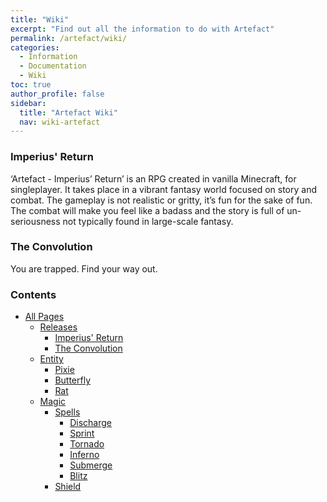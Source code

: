 ```yaml
---
title: "Wiki"
excerpt: "Find out all the information to do with Artefact"
permalink: /artefact/wiki/
categories:
  - Information
  - Documentation
  - Wiki
toc: true
author_profile: false
sidebar:
  title: "Artefact Wiki"
  nav: wiki-artefact
---
```


### Imperius' Return
‘Artefact - Imperius’ Return’ is an RPG created in vanilla Minecraft, for singleplayer. It takes place in a vibrant fantasy world focused on story and combat. The gameplay is not realistic or gritty, it’s fun for the sake of fun. The combat will make you feel like a badass and the story is full of un-seriousness not typically found in large-scale fantasy.

### The Convolution
You are trapped. Find your way out.

### Contents
- [All Pages](https://origamistudio.github.io/categories/#wiki)
  - [Releases](https://origamistudio.github.io/releases/)
    - [Imperius' Return](https://origamistudio.github.io/releases/imperius-return)
    - [The Convolution](https://origamistudio.github.io/releases/the-convolution)
  - [Entity](https://origamistudio.github.io/artefact/wiki/entity/)
    - [Pixie](https://origamistudio.github.io/artefact/wiki/entity/pixie)
    - [Butterfly](https://origamistudio.github.io/artefact/wiki/entity/butterfly)
    - [Rat](https://origamistudio.github.io/artefact/wiki/entity/rat)
  - [Magic](https://origamistudio.github.io/artefact/wiki/magic/)
    - [Spells](https://origamistudio.github.io/artefact/wiki/magic/spells/)
      - [Discharge](https://origamistudio.github.io/artefact/wiki/magic/spells/discharge)
      - [Sprint](https://origamistudio.github.io/artefact/wiki/magic/spells/sprint)
      - [Tornado](https://origamistudio.github.io/artefact/wiki/magic/spells/tornado)
      - [Inferno](https://origamistudio.github.io/artefact/wiki/magic/spells/inferno)
      - [Submerge](https://origamistudio.github.io/artefact/wiki/magic/spells/submerge)
      - [Blitz](https://origamistudio.github.io/artefact/wiki/magic/spells/blitz)
    - [Shield](https://origamistudio.github.io/artefact/wiki/magic/shield)
